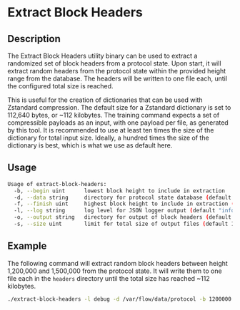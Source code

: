 # Extract Block Headers

## Description

The Extract Block Headers utility binary can be used to extract a randomized set of block headers from a protocol state.
Upon start, it will extract random headers from the protocol state within the provided height range from the database.
The headers will be written to one file each, until the configured total size is reached.

This is useful for the creation of dictionaries that can be used with Zstandard compression.
The default size for a Zstandard dictionary is set to 112,640 bytes, or ~112 kilobytes.
The training command expects a set of compressible payloads as an input, with one payload per file, as generated by this tool.
It is recommended to use at least ten times the size of the dictionary for total input size.
Ideally, a hundred times the size of the dictionary is best, which is what we use as default here.

## Usage

```sh
Usage of extract-block-headers:
  -b, --begin uint      lowest block height to include in extraction
  -d, --data string     directory for protocol state database (default "data")
  -f, --finish uint     highest block height to include in extraction (default 100000000)
  -l, --log string      log level for JSON logger output (default "info")
  -o, --output string   directory for output of block headers (default "headers")
  -s, --size uint       limit for total size of output files (default 11264000)
```

## Example

The following command will extract random block headers between height 1,200,000 and 1,500,000 from the protocol state.
It will write them to one file each in the `headers` directory until the total size has reached ~112 kilobytes.

```sh
./extract-block-headers -l debug -d /var/flow/data/protocol -b 1200000 -f 1500000 -o ./headers
```
